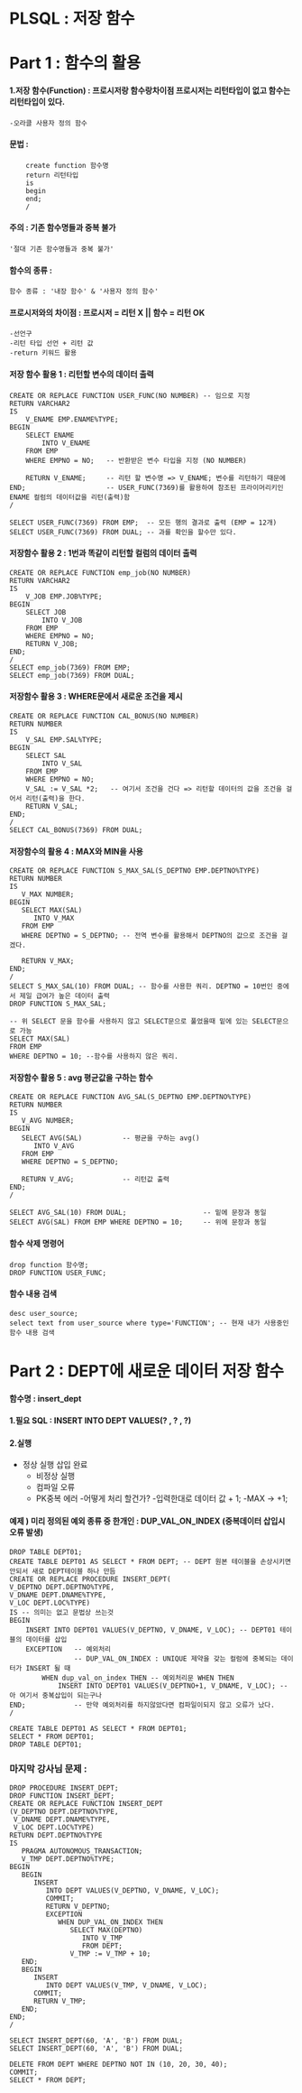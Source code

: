 # PLSQL : 저장 함수



# Part 1 : 함수의 활용

#### 1.저장 함수(Function)  : 프로시저랑 함수랑차이점 프로시저는 리턴타입이 없고 함수는 리턴타입이 있다.
	-오라클 사용자 정의 함수 



#### 문법 :

```mariadb
	create function 함수명
	return 리턴타입
	is
	begin
	end;
	/
```



#### 주의 : 기존 함수명들과 중복 불가

```mariadb
'절대 기존 함수명들과 중복 불가'
```



#### 함수의 종류 :

```mariadb
함수 종류 : '내장 함수' & '사용자 정의 함수'
```



#### 프로시저와의 차이점 : 프로시저 = 리턴 X || 함수 =  리턴 OK

```mariadb
-선언구
-리턴 타입 선언 + 리턴 값
-return 키워드 활용
```





#### 저장 함수 활용 1 : 리턴할 변수의 데이터 출력

```mariadb
CREATE OR REPLACE FUNCTION USER_FUNC(NO NUMBER) -- 임으로 지정
RETURN VARCHAR2
IS
    V_ENAME EMP.ENAME%TYPE;
BEGIN
    SELECT ENAME
        INTO V_ENAME
    FROM EMP
    WHERE EMPNO = NO;   -- 반환받은 변수 타입을 지정 (NO NUMBER)
    
    RETURN V_ENAME;     -- 리턴 할 변수명 => V_ENAME; 변수를 리턴하기 때문에 
END;					-- USER_FUNC(7369)를 활용하여 참조된 프라이머리키인 ENAME 컬럼의 데이터값을 리턴(출력)함  
/

SELECT USER_FUNC(7369) FROM EMP;  -- 모든 행의 결과로 출력 (EMP = 12개)
SELECT USER_FUNC(7369) FROM DUAL; -- 과를 확인을 할수만 있다.
```



#### 저장함수 활용 2 :  1번과 똑같이 리턴할 컬럼의 데이터 출력

```mariadb
CREATE OR REPLACE FUNCTION emp_job(NO NUMBER)
RETURN VARCHAR2
IS
    V_JOB EMP.JOB%TYPE;
BEGIN
    SELECT JOB
        INTO V_JOB
    FROM EMP
    WHERE EMPNO = NO;
    RETURN V_JOB;
END;
/
SELECT emp_job(7369) FROM EMP;
SELECT emp_job(7369) FROM DUAL;
```



#### 저장함수 활용 3 :  WHERE문에서 새로운 조건을 제시

```mariadb
CREATE OR REPLACE FUNCTION CAL_BONUS(NO NUMBER)
RETURN NUMBER
IS
    V_SAL EMP.SAL%TYPE;
BEGIN
    SELECT SAL
        INTO V_SAL
    FROM EMP
    WHERE EMPNO = NO;
    V_SAL := V_SAL *2;   -- 여기서 조건을 건다 => 리턴할 데이터의 값을 조건을 걸어서 리턴(출력)을 한다.
    RETURN V_SAL;
END;
/
SELECT CAL_BONUS(7369) FROM DUAL;
```



#### 저장함수의 활용 4 : MAX와 MIN을 사용 

```mariadb
CREATE OR REPLACE FUNCTION S_MAX_SAL(S_DEPTNO EMP.DEPTNO%TYPE)
RETURN NUMBER
IS
   V_MAX NUMBER;
BEGIN
   SELECT MAX(SAL)
      INTO V_MAX
   FROM EMP
   WHERE DEPTNO = S_DEPTNO; -- 전역 변수를 활용해서 DEPTNO의 값으로 조건을 걸겠다.
   
   RETURN V_MAX;
END;
/
SELECT S_MAX_SAL(10) FROM DUAL; -- 함수를 사용한 쿼리. DEPTNO = 10번인 중에서 제일 급여가 높은 데이터 출력
DROP FUNCTION S_MAX_SAL;

-- 위 SELECT 문을 함수를 사용하지 않고 SELECT문으로 풀었을때 밑에 있는 SELECT문으로 가능
SELECT MAX(SAL)
FROM EMP
WHERE DEPTNO = 10; --함수를 사용하지 않은 쿼리.
```



#### 저장함수 활용 5 : avg 평균값을 구하는 함수

```mariadb
CREATE OR REPLACE FUNCTION AVG_SAL(S_DEPTNO EMP.DEPTNO%TYPE)
RETURN NUMBER
IS
   V_AVG NUMBER;
BEGIN
   SELECT AVG(SAL)			-- 평균을 구하는 avg()
      INTO V_AVG
   FROM EMP
   WHERE DEPTNO = S_DEPTNO;
   
   RETURN V_AVG;			-- 리턴값 출력
END;
/

SELECT AVG_SAL(10) FROM DUAL;					-- 밑에 문장과 동일
SELECT AVG(SAL) FROM EMP WHERE DEPTNO = 10;		-- 위에 문장과 동일
```



#### 함수 삭제 명령어 

```mariadb
drop function 함수명;
DROP FUNCTION USER_FUNC;
```



#### 함수 내용 검색

```mariadb
desc user_source;
select text from user_source where type='FUNCTION'; -- 현재 내가 사용중인 함수 내용 검색
```





# Part 2 : DEPT에 새로운 데이터 저장 함수

#### 함수명 : insert_dept

#### 1.필요 SQL : INSERT INTO DEPT VALUES(? , ? , ?)
#### 2.실행

   - 정상 실행
     삽입 완료
        - 비정상 실행
     - 컴파일 오류
     - PK중복 에러
       -어떻게 처리 할건가?
           -입력한대로 데이터 값 + 1;
           -MAX -> +1;



#### 예제 ) 미리 정의된 예외 종류 중 한개인 :  DUP_VAL_ON_INDEX (중복데이터 삽입시 오류 발생)

```mariadb
DROP TABLE DEPT01;
CREATE TABLE DEPT01 AS SELECT * FROM DEPT; -- DEPT 원본 테이블을 손상시키면 안되서 새로 DEPT테이블 하나 만듬
CREATE OR REPLACE PROCEDURE INSERT_DEPT(
V_DEPTNO DEPT.DEPTNO%TYPE,
V_DNAME DEPT.DNAME%TYPE,
V_LOC DEPT.LOC%TYPE)
IS -- 의미는 없고 문법상 쓰는것
BEGIN
    INSERT INTO DEPT01 VALUES(V_DEPTNO, V_DNAME, V_LOC); -- DEPT01 테이블의 데이터를 삽입
    EXCEPTION	-- 예외처리
    			-- DUP_VAL_ON_INDEX : UNIQUE 제약을 갖는 컬럼에 중복되는 데이터가 INSERT 될 때
        WHEN dup_val_on_index THEN -- 예외처리문 WHEN THEN
            INSERT INTO DEPT01 VALUES(V_DEPTNO+1, V_DNAME, V_LOC); -- 아 여기서 중복삽입이 되는구나
END;			-- 만약 예외처리를 하지않았다면 컴파일이되지 않고 오류가 났다.
/

CREATE TABLE DEPT01 AS SELECT * FROM DEPT01;
SELECT * FROM DEPT01;
DROP TABLE DEPT01;
```



### 마지막 강사님 문제 :

```mariadb
DROP PROCEDURE INSERT_DEPT;
DROP FUNCTION INSERT_DEPT;
CREATE OR REPLACE FUNCTION INSERT_DEPT
(V_DEPTNO DEPT.DEPTNO%TYPE, 
 V_DNAME DEPT.DNAME%TYPE, 
 V_LOC DEPT.LOC%TYPE)
RETURN DEPT.DEPTNO%TYPE
IS
   PRAGMA AUTONOMOUS_TRANSACTION;
   V_TMP DEPT.DEPTNO%TYPE;
BEGIN
   BEGIN
      INSERT
         INTO DEPT VALUES(V_DEPTNO, V_DNAME, V_LOC);
         COMMIT;
         RETURN V_DEPTNO;
         EXCEPTION
            WHEN DUP_VAL_ON_INDEX THEN
               SELECT MAX(DEPTNO)
                  INTO V_TMP
                  FROM DEPT;
               V_TMP := V_TMP + 10;
   END;
   BEGIN
      INSERT
         INTO DEPT VALUES(V_TMP, V_DNAME, V_LOC);
      COMMIT;
      RETURN V_TMP;
   END;
END;
/

SELECT INSERT_DEPT(60, 'A', 'B') FROM DUAL;
SELECT INSERT_DEPT(60, 'A', 'B') FROM DUAL;

DELETE FROM DEPT WHERE DEPTNO NOT IN (10, 20, 30, 40);
COMMIT;
SELECT * FROM DEPT;
```


